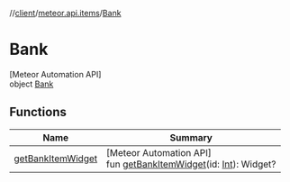 //[client](../../../index.md)/[meteor.api.items](../index.md)/[Bank](index.md)

# Bank

[Meteor Automation API]\
object [Bank](index.md)

## Functions

| Name | Summary |
|---|---|
| [getBankItemWidget](get-bank-item-widget.md) | [Meteor Automation API]<br>fun [getBankItemWidget](get-bank-item-widget.md)(id: [Int](https://kotlinlang.org/api/latest/jvm/stdlib/kotlin/-int/index.html)): Widget? |
